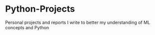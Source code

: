 # Python-Projects
Personal projects and reports I write to better my understanding of ML concepts and Python
